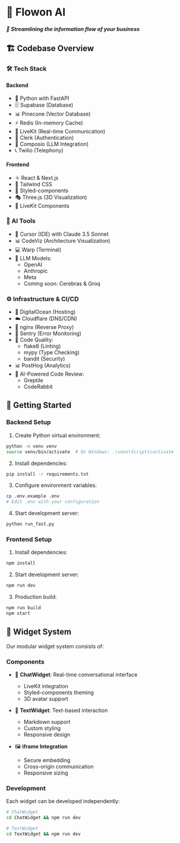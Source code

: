 # 🌊 Flowon AI
##### 🔄 Streamlining the information flow of your business

## 🏗️ Codebase Overview
### 🛠️ Tech Stack
#### Backend
- 🐍 Python with FastAPI
- 🗄️ Supabase (Database)
- 📊 Pinecone (Vector Database)
- ⚡ Redis (In-memory Cache)
- 🎥 LiveKit (Real-time Communication)
- 🔐 Clerk (Authentication)
- 🔌 Composio (LLM Integration)
- 📞 Twilio (Telephony)

#### Frontend
- ⚛️ React & Next.js
- 🎨 Tailwind CSS
- 💅 Styled-components
- 🎭 Three.js (3D Visualization)
- 🔄 LiveKit Components

### 🤖 AI Tools
- 📝 Cursor (IDE) with Claude 3.5 Sonnet
- 📊 CodeViz (Architecture Visualization)
- 💻 Warp (Terminal)
- 🧠 LLM Models:
  - OpenAI
  - Anthropic
  - Meta
  - Coming soon: Cerebras & Groq

### ⚙️ Infrastructure & CI/CD
- 🌊 DigitalOcean (Hosting)
- ☁️ Cloudflare (DNS/CDN)
- 🔄 nginx (Reverse Proxy)
- 🚨 Sentry (Error Monitoring)
- 🧹 Code Quality:
  - flake8 (Linting)
  - mypy (Type Checking)
  - bandit (Security)
- 📊 PostHog (Analytics)
- 🤖 AI-Powered Code Review:
  - Greptile
  - CodeRabbit

## 🚀 Getting Started

### Backend Setup
1. Create Python virtual environment:
```bash
python -m venv venv
source venv/bin/activate  # On Windows: .\venv\Scripts\activate
```

2. Install dependencies:
```bash
pip install -r requirements.txt
```

3. Configure environment variables:
```bash
cp .env.example .env
# Edit .env with your configuration
```

4. Start development server:
```bash
python run_fast.py
```

### Frontend Setup
1. Install dependencies:
```bash
npm install
```

2. Start development server:
```bash
npm run dev
```

3. Production build:
```bash
npm run build
npm start
```

## 🔌 Widget System
Our modular widget system consists of:

### Components
- 💬 **ChatWidget**: Real-time conversational interface
  - LiveKit integration
  - Styled-components theming
  - 3D avatar support

- 📝 **TextWidget**: Text-based interaction
  - Markdown support
  - Custom styling
  - Responsive design

- 🖼️ **iframe Integration**
  - Secure embedding
  - Cross-origin communication
  - Responsive sizing

### Development
Each widget can be developed independently:
```bash
# ChatWidget
cd ChatWidget && npm run dev

# TextWidget
cd TextWidget && npm run dev
```